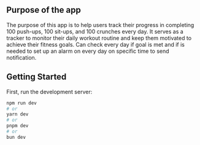 
## Purpose of the app

The purpose of this app is to help users track their progress in completing 100 push-ups, 100 sit-ups, and 100 crunches every day.
It serves as a tracker to monitor their daily workout routine and keep them motivated to achieve their fitness goals.
Can check every day if goal is met and if is needed to set up an alarm on every day on specific time to send notification.

## Getting Started

First, run the development server:

```bash
npm run dev
# or
yarn dev
# or
pnpm dev
# or
bun dev
```